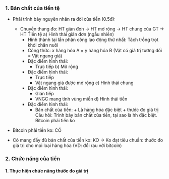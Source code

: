 ### 1. Bản chất của tiền tệ
- Phải trình bày nguyên nhân ra đời của tiền (0.5đ):
	- Chuyển thang đo: HT giản đơn -> HT mở rộng -> HT chung của GT -> HT Tiền tệ
	a) Hình thái giản đơn (ngẫu nhiên)
		- Hình thành tại lần phân công lao động thứ nhất: Tách trồng trọt khỏi chăn nuôi
		- Công thức: x hàng hóa A = y hàng hóa B
			(Vật có giá trị tương đối = Vật ngang giá)
		- Đặc điểm hình thái:
			- Trực tiếp
	b) Mở rộng 
		- Đặc điểm hình thái:
			- Trực tiếp
			- Vật ngang giá được mở rộng
	c) Hình thái chung
		- Đặc điểm hình thái:
			- Gián tiếp
			- VNGC mang tính vùng miền
	d) Hình thái tiền
		- Đặc điểm hình thái:
			- Bản chất của tiền:  + Là hàng hóa đặc biệt
							+ thước đo giá trị 
Câu hỏi: Trình bày bản chất của tiền, tại sao là hh đặc biệt. Bitcoin phải tiền ko

- Bitcoin phải tiền ko: CÓ 
- Có mang đầy đủ bản chất của tiền ko: KO -> Ko đạt tiêu chuẩn: thước đo giá trị cho mọi loại hàng hóa (VD: đổi rau với bitcoin)

### 2. Chức năng của tiền
#### 1. Thực hiện chức năng thước đo giá trị